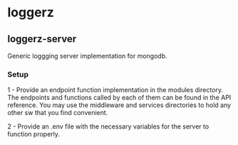 # loggerz
## loggerz-server
Generic loggging server implementation for mongodb.
### Setup
1 - Provide an endpoint function implementation in the modules directory. The endpoints and functions called by each of them can be found in the API reference. You may use the middleware and services directories to hold any other sw that you find convenient.

2 - Provide an .env file with the necessary variables for the server to function properly.
